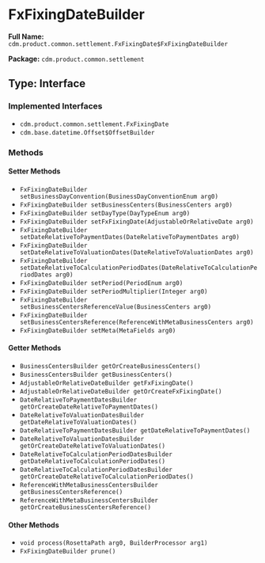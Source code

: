 # FxFixingDateBuilder

**Full Name:** `cdm.product.common.settlement.FxFixingDate$FxFixingDateBuilder`

**Package:** `cdm.product.common.settlement`

## Type: Interface

### Implemented Interfaces

- `cdm.product.common.settlement.FxFixingDate`
- `cdm.base.datetime.Offset$OffsetBuilder`

### Methods

#### Setter Methods

- `FxFixingDateBuilder setBusinessDayConvention(BusinessDayConventionEnum arg0)`
- `FxFixingDateBuilder setBusinessCenters(BusinessCenters arg0)`
- `FxFixingDateBuilder setDayType(DayTypeEnum arg0)`
- `FxFixingDateBuilder setFxFixingDate(AdjustableOrRelativeDate arg0)`
- `FxFixingDateBuilder setDateRelativeToPaymentDates(DateRelativeToPaymentDates arg0)`
- `FxFixingDateBuilder setDateRelativeToValuationDates(DateRelativeToValuationDates arg0)`
- `FxFixingDateBuilder setDateRelativeToCalculationPeriodDates(DateRelativeToCalculationPeriodDates arg0)`
- `FxFixingDateBuilder setPeriod(PeriodEnum arg0)`
- `FxFixingDateBuilder setPeriodMultiplier(Integer arg0)`
- `FxFixingDateBuilder setBusinessCentersReferenceValue(BusinessCenters arg0)`
- `FxFixingDateBuilder setBusinessCentersReference(ReferenceWithMetaBusinessCenters arg0)`
- `FxFixingDateBuilder setMeta(MetaFields arg0)`

#### Getter Methods

- `BusinessCentersBuilder getOrCreateBusinessCenters()`
- `BusinessCentersBuilder getBusinessCenters()`
- `AdjustableOrRelativeDateBuilder getFxFixingDate()`
- `AdjustableOrRelativeDateBuilder getOrCreateFxFixingDate()`
- `DateRelativeToPaymentDatesBuilder getOrCreateDateRelativeToPaymentDates()`
- `DateRelativeToValuationDatesBuilder getDateRelativeToValuationDates()`
- `DateRelativeToPaymentDatesBuilder getDateRelativeToPaymentDates()`
- `DateRelativeToValuationDatesBuilder getOrCreateDateRelativeToValuationDates()`
- `DateRelativeToCalculationPeriodDatesBuilder getDateRelativeToCalculationPeriodDates()`
- `DateRelativeToCalculationPeriodDatesBuilder getOrCreateDateRelativeToCalculationPeriodDates()`
- `ReferenceWithMetaBusinessCentersBuilder getBusinessCentersReference()`
- `ReferenceWithMetaBusinessCentersBuilder getOrCreateBusinessCentersReference()`

#### Other Methods

- `void process(RosettaPath arg0, BuilderProcessor arg1)`
- `FxFixingDateBuilder prune()`

